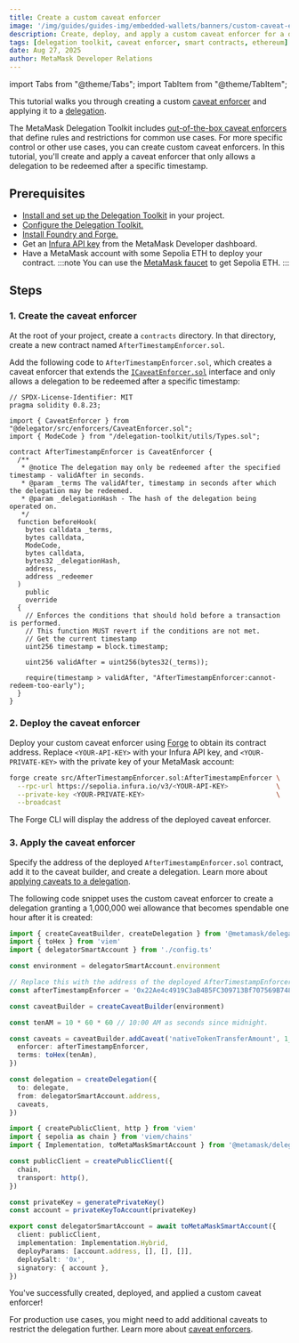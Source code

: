 ```yaml
---
title: Create a custom caveat enforcer
image: '/img/guides/guides-img/embedded-wallets/banners/custom-caveat-enforcer.png'
description: Create, deploy, and apply a custom caveat enforcer for a delegation.
tags: [delegation toolkit, caveat enforcer, smart contracts, ethereum]
date: Aug 27, 2025
author: MetaMask Developer Relations
---
```


import Tabs from "@theme/Tabs";
import TabItem from "@theme/TabItem";

This tutorial walks you through creating a custom [caveat enforcer](/delegation-toolkit/concepts/delegation/caveat-enforcers) and applying it to a [delegation](/delegation-toolkit/concepts/delegation/).

The MetaMask Delegation Toolkit includes [out-of-the-box caveat enforcers](/delegation-toolkit/reference/caveats) that define rules and restrictions for common use cases.
For more specific control or other use cases, you can create custom caveat enforcers.
In this tutorial, you'll create and apply a caveat enforcer that only allows a delegation to be redeemed after a specific timestamp.

## Prerequisites

- [Install and set up the Delegation Toolkit](/delegation-toolkit/get-started/install) in your project.
- [Configure the Delegation Toolkit.](/delegation-toolkit/guides/configure)
- [Install Foundry and Forge.](https://getfoundry.sh/introduction/installation)
- Get an [Infura API key](/developer-tools/dashboard/get-started/create-api) from the MetaMask Developer dashboard.
- Have a MetaMask account with some Sepolia ETH to deploy your contract.
  :::note
  You can use the [MetaMask faucet](/developer-tools/faucet) to get Sepolia ETH.
  :::

## Steps

### 1. Create the caveat enforcer

At the root of your project, create a `contracts` directory.
In that directory, create a new contract named `AfterTimestampEnforcer.sol`.

Add the following code to `AfterTimestampEnforcer.sol`, which creates a caveat enforcer that extends the
[`ICaveatEnforcer.sol`](https://github.com/MetaMask/delegation-framework/blob/main/src/interfaces/ICaveatEnforcer.sol)
interface and only allows a delegation to be redeemed after a specific timestamp:

```solidity title="AfterTimestampEnforcer.sol"
// SPDX-License-Identifier: MIT
pragma solidity 0.8.23;

import { CaveatEnforcer } from "@delegator/src/enforcers/CaveatEnforcer.sol";
import { ModeCode } from "/delegation-toolkit/utils/Types.sol";

contract AfterTimestampEnforcer is CaveatEnforcer {
  /**
   * @notice The delegation may only be redeemed after the specified timestamp - validAfter in seconds.
   * @param _terms The validAfter, timestamp in seconds after which the delegation may be redeemed.
   * @param _delegationHash - The hash of the delegation being operated on.
   */
  function beforeHook(
    bytes calldata _terms,
    bytes calldata,
    ModeCode,
    bytes calldata,
    bytes32 _delegationHash,
    address,
    address _redeemer
  )
    public
    override
  {
    // Enforces the conditions that should hold before a transaction is performed.
    // This function MUST revert if the conditions are not met.
    // Get the current timestamp
    uint256 timestamp = block.timestamp;

    uint256 validAfter = uint256(bytes32(_terms));

    require(timestamp > validAfter, "AfterTimestampEnforcer:cannot-redeem-too-early");
  }
}
```

### 2. Deploy the caveat enforcer

Deploy your custom caveat enforcer using [Forge](https://book.getfoundry.sh/forge/deploying) to obtain its contract address.
Replace `<YOUR-API-KEY>` with your Infura API key, and `<YOUR-PRIVATE-KEY>` with the private key of your MetaMask account:

```bash
forge create src/AfterTimestampEnforcer.sol:AfterTimestampEnforcer \
  --rpc-url https://sepolia.infura.io/v3/<YOUR-API-KEY>            \
  --private-key <YOUR-PRIVATE-KEY>                                 \
  --broadcast
```

The Forge CLI will display the address of the deployed caveat enforcer.

### 3. Apply the caveat enforcer

Specify the address of the deployed `AfterTimestampEnforcer.sol` contract, add it to the caveat builder, and create a delegation.
Learn more about [applying caveats to a delegation](/delegation-toolkit/guides/delegation/restrict-delegation).

The following code snippet uses the custom caveat enforcer to create a delegation granting
a 1,000,000 wei allowance that becomes spendable one hour after it is created:

<Tabs>
<TabItem value="delegation.ts">

```typescript
import { createCaveatBuilder, createDelegation } from '@metamask/delegation-toolkit'
import { toHex } from 'viem'
import { delegatorSmartAccount } from './config.ts'

const environment = delegatorSmartAccount.environment

// Replace this with the address of the deployed AfterTimestampEnforcer.sol contract.
const afterTimestampEnforcer = '0x22Ae4c4919C3aB4B5FC309713Bf707569B74876F'

const caveatBuilder = createCaveatBuilder(environment)

const tenAM = 10 * 60 * 60 // 10:00 AM as seconds since midnight.

const caveats = caveatBuilder.addCaveat('nativeTokenTransferAmount', 1_000_000).addCaveat({
  enforcer: afterTimestampEnforcer,
  terms: toHex(tenAm),
})

const delegation = createDelegation({
  to: delegate,
  from: delegatorSmartAccount.address,
  caveats,
})
```

</TabItem>

<TabItem value="config.ts">

```typescript
import { createPublicClient, http } from 'viem'
import { sepolia as chain } from 'viem/chains'
import { Implementation, toMetaMaskSmartAccount } from '@metamask/delegation-toolkit'

const publicClient = createPublicClient({
  chain,
  transport: http(),
})

const privateKey = generatePrivateKey()
const account = privateKeyToAccount(privateKey)

export const delegatorSmartAccount = await toMetaMaskSmartAccount({
  client: publicClient,
  implementation: Implementation.Hybrid,
  deployParams: [account.address, [], [], []],
  deploySalt: '0x',
  signatory: { account },
})
```

</TabItem>
</Tabs>

You've successfully created, deployed, and applied a custom caveat enforcer!

For production use cases, you might need to add additional caveats to restrict the delegation further.
Learn more about [caveat enforcers](/delegation-toolkit/concepts/delegation/caveat-enforcers).
